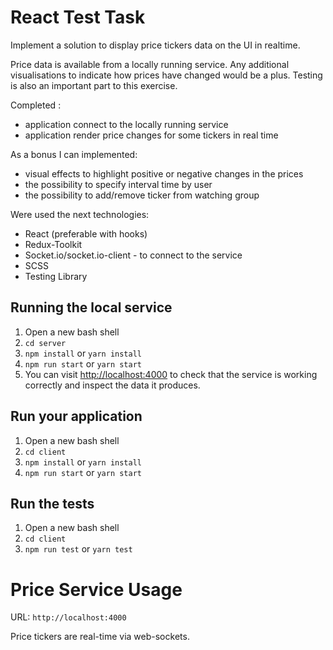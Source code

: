 
# React Test Task

Implement a solution to display price tickers data on the UI in realtime.

Price data is available from a locally running service. Any additional visualisations to indicate how prices have changed would be a plus. Testing is also an important part to this exercise.

Сompleted :
- application connect to the locally running service
- application render price changes for some tickers in real time

As a bonus I can implemented:
- visual effects to highlight positive or negative changes in the prices
- the possibility to specify interval time by user
- the possibility to add/remove ticker from watching group

Were used the next technologies:
- React (preferable with hooks)
- Redux-Toolkit
- Socket.io/socket.io-client - to connect to the service
- SCSS
- Testing Library

## Running the local service
1. Open a new bash shell
2. ```cd server```
3. ```npm install``` or ```yarn install```
4. ```npm run start``` or ```yarn start```
5. You can visit [http://localhost:4000](http://localhost:4000) to check that the service is working correctly and inspect the data it produces.

## Run your application
1. Open a new bash shell
2. ```cd client```
3. ```npm install``` or ```yarn install```
4. ```npm run start``` or ```yarn start```

## Run the tests
1. Open a new bash shell
2. ```cd client```
3. ```npm run test``` or ```yarn test```

# Price Service Usage

URL:
```http://localhost:4000```

Price tickers are real-time via web-sockets.

